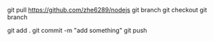 git pull https://github.com/zhe6289/nodejs
git branch <branch-name>
git checkout <branch-name> <!-- to switch branch -->
git branch <!-- to check witch branch currently --> 


git add .
git commit -m "add something"
git push